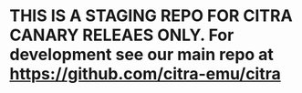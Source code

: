 # THIS IS A STAGING REPO FOR CITRA CANARY RELEAES ONLY. For development see our main repo at https://github.com/citra-emu/citra
